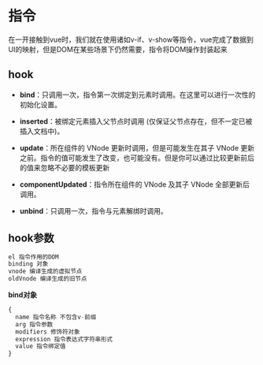 # 指令

在一开接触到vue时，我们就在使用诸如v-if、v-show等指令，vue完成了数据到UI的映射，但是DOM在某些场景下仍然需要，指令将DOM操作封装起来



## hook

* **bind**：只调用一次，指令第一次绑定到元素时调用。在这里可以进行一次性的初始化设置。

* **inserted**：被绑定元素插入父节点时调用 (仅保证父节点存在，但不一定已被插入文档中)。

* **update**：所在组件的 VNode 更新时调用，但是可能发生在其子 VNode 更新之前。指令的值可能发生了改变，也可能没有。但是你可以通过比较更新前后的值来忽略不必要的模板更新 

* **componentUpdated**：指令所在组件的 VNode 及其子 VNode 全部更新后调用。

* **unbind**：只调用一次，指令与元素解绑时调用。

## hook参数

```js
el 指令作用的DOM
binding 对象
vnode 编译生成的虚拟节点
oldVnode 编译生成的旧节点
```

**bind对象**

```js
{
  name 指令名称 不包含v-前缀
  arg 指令参数 
  modifiers 修饰符对象 
  expression 指令表达式字符串形式
  value 指令绑定值
}
```